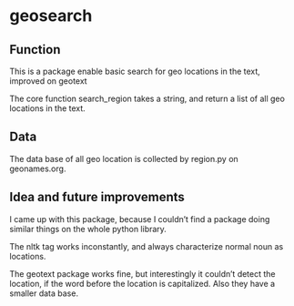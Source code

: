# geosearch


## Function

This is a package enable basic search for geo locations in the text, improved on geotext

The core function search_region takes a string, and return a list of all geo locations in the text. 

## Data

The data base of all geo location is collected by region.py on geonames.org. 

## Idea and future improvements

I came up with this package, because I couldn’t find a package doing similar things on the whole python library. 

The nltk tag works inconstantly, and always characterize normal noun as locations. 

The geotext package works fine, but interestingly it couldn’t detect the location, if the word before the location is capitalized. Also they have a smaller data base. 

